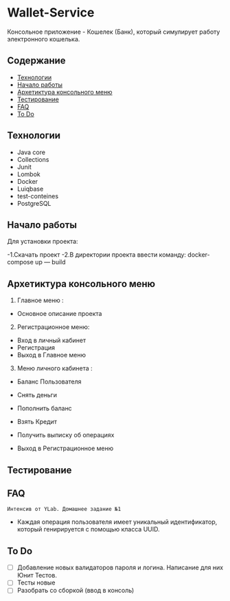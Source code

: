 # Wallet-Service
Консольное приложение -  Кошелек (Банк), который симулирует работу электронного кошелька.

## Содержание
- [Технологии](#технологии)
- [Начало работы](#начало-работы)
- [Архетиктура консольного меню](#архетиктура-консольного-меню)
- [Тестирование](#тестирование)
- [FAQ](#FAQ)
- [To Do](#to-do)

## Технологии
- Java core
-  Collections
-   Junit
-  Lombok
-  Docker
-  Luiqbase
-  test-conteines
-  PostgreSQL


## Начало работы

Для установки проекта:

-1.Скачать проект
-2.В директории проекта ввести команду:
docker-compose up — build

## Архетиктура консольного меню

1.  Главное меню :
  
-    Основное описание проекта
  
  

2.  Регистрационное меню:

-  Вход в личный кабинет
-	Регистрация
-	Выход в Главное меню


3.	Меню личного кабинета :

  - Баланс Пользователя

  - Снять деньги
  - Пополнить баланс
  - Взять Кредит
  - Получить выписку об операциях
  - Выход в Регистрационное меню





## Тестирование


## FAQ 

	Интенсив от YLab. Домашнее задание №1
	
- 	Каждая операция пользователя имеет уникальный идентификатор, который генирируется с помощью класса UUID.



## To Do
- [ ] Добавление новых валидаторов пароля и логина. Написание для них Юнит Тестов.
- [ ] Тесты новые
- [ ] Разобрать со сборкой (ввод в консоль)
